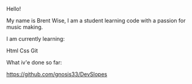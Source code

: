 Hello!

My name is Brent Wise, I am  a student learning code with a passion for music making.

I am currently learning:

Html
Css
Git

What iv'e done so far:

https://github.com/gnosis33/DevSlopes
